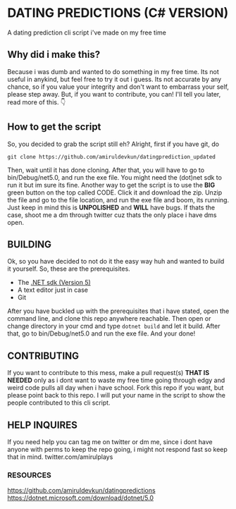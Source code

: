 # DATING PREDICTIONS (C# VERSION)
A dating prediction cli script i've made on my free time 

## Why did i make this?
Because i was dumb and wanted to do something in my free time. Its not useful in anykind, but feel free to try it out i guess. Its not accurate by any chance, so if you value your integrity and don't want to embarrass your self, please step away. But, if you want to contribute, you can! I'll tell you later, read more of this. :point_down:

## How to get the script
So, you decided to grab the script still eh? Alright, first if you have git, do 
```
git clone https://github.com/amiruldevkun/datingprediction_updated
```

Then, wait until it has done cloning. After that, you will have to go to bin/Debug/net5.0, and run the exe file. You might need the (dot)net sdk to run it but im sure its fine. Another way to get the script is to use the **BIG** green button on the top called CODE. Click it and download the zip. Unzip the file and go to the file location, and run the exe file and boom, its running. Just keep in mind this is __UNPOLISHED__ and __WILL__ have bugs. If thats the case, shoot me a dm through twitter cuz thats the only place i have dms open.

## BUILDING
Ok, so you have decided to not do it the easy way huh and wanted to build it yourself. So, these are the prerequisites.

- The [.NET sdk (Version 5)](https://dotnet.microsoft.com/download/dotnet/5.0)
- A text editor just in case
- Git 

After you have buckled up with the prerequisites that i have stated, open the command line, and clone this repo anywhere reachable. Then open or change directory in your cmd and type `dotnet build` and let it build. After that, go to bin/Debug/net5.0 and run the exe file. And your done! 

## CONTRIBUTING
If you want to contribute to this mess, make a pull request(s) __THAT IS NEEDED__ only as i dont want to waste my free time going through edgy and weird code pulls all day when i have school. Fork this repo if you want, but please point back to this repo. I will put your name in the script to show the people contributed to this cli script.

## HELP INQUIRES 
If you need help you can tag me on twitter or dm me, since i dont have anyone with perms to keep the repo going, i might not respond fast so keep that in mind.
twitter.com/amirulplays

### RESOURCES
https://github.com/amiruldevkun/datingpredictions
https://dotnet.microsoft.com/download/dotnet/5.0
